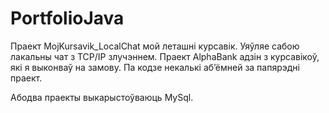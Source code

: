# PortfolioJava
Праект MojKursavik_LocalChat мой леташні курсавік. Уяўляе сабою лакальны чат з TCP/IP злучэннем.
Праект AlphaBank адзін з курсавікоў, які я выконваў на замову. Па кодзе некалькі аб’ёмней за папярэдні праект.

Абодва праекты выкарыстоўваюць MySql.
